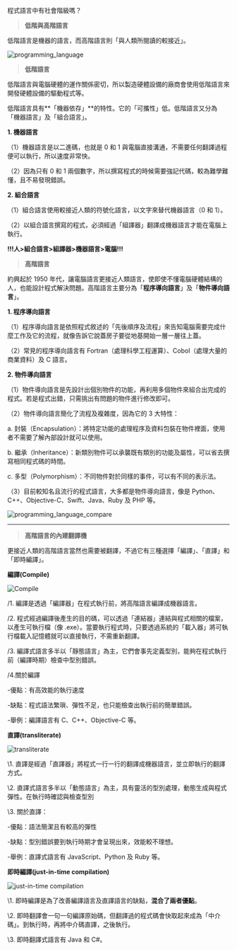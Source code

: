 程式語言中有社會階級嗎？

> **低階與高階語言**

低階語言是機器的語言，而高階語言則「與人類所閱讀的較接近」。

![programming_language](https://github.com/sakana-fish-owo/coding_lesson/blob/main/hiskio/codefree/%E9%9B%BB%E8%85%A6%E7%A7%91%E5%AD%B8%EF%BC%88%E4%B8%AD%EF%BC%89/img/programming%20language.jpg)

> **低階語言**

低階語言與電腦硬體的運作關係密切，所以製造硬體設備的廠商會使用低階語言來開發硬體設備的驅動程式等。

低階語言具有**「機器依存」**的特性。它的「可攜性」低。低階語言又分為「機器語言」及「組合語言」。

**1. 機器語言**

（1）機器語言是以二進碼，也就是 0 和 1 與電腦直接溝通，不需要任何翻譯過程便可以執行，所以速度非常快。

（2）因為只有 0 和 1 兩個數字，所以撰寫程式的時候需要強記代碼，較為難學難懂，且不易發現錯誤。

**2. 組合語言**

（1）組合語言使用較接近人類的符號化語言，以文字來替代機器語言（0 和 1）。

（2）以組合語言撰寫的程式，必須經過「組譯器」翻譯成機器語言才能在電腦上執行。

**!!!人>組合語言>組譯器>機器語言>電腦!!!**

> **高階語言**

約興起於 1950 年代，讓電腦語言更接近人類語言，使即使不懂電腦硬體結構的人，也能設計程式解決問題。高階語言主要分為「**程序導向語言**」及「**物件導向語言**」。

**1. 程序導向語言**

（1）程序導向語言是依照程式敘述的「先後順序及流程」來告知電腦需要完成什麼工作及它的流程，就像告訴它說蓋房子要從地基開始一層一層往上蓋。

（2）常見的程序導向語言有 Fortran（處理科學工程運算）、Cobol（處理大量的商業資料）及 C 語言。

**2. 物件導向語言**

（1）物件導向語言是先設計出個別物件的功能，再利用多個物件來組合出完成的程式。若是程式出錯，只需挑出有問題的物件進行修改即可。

（2）物件導向語言簡化了流程及複雜度，因為它的 3 大特性：

   a. 封裝（Encapsulation）：將特定功能的處理程序及資料包裝在物件裡面，使用者不需要了解內部設計就可以使用。

   b. 繼承（Inheritance）：新類別物件可以承襲既有類別的功能及屬性，可以省去撰寫相同程式碼的時間。

   c. 多型（Polymorphism）：不同物件對於同樣的事件，可以有不同的表示法。

（3）目前較知名且流行的程式語言，大多都是物件導向語言，像是 Python、C++、Objective-C、Swift、Java、Ruby 及 PHP 等。

![programming_language_compare](https://github.com/sakana-fish-owo/coding_lesson/blob/main/hiskio/codefree/%E9%9B%BB%E8%85%A6%E7%A7%91%E5%AD%B8%EF%BC%88%E4%B8%AD%EF%BC%89/img/programming_language_compare.jpg)

-----

> **高階語言的內建翻譯機**

更接近人類的高階語言當然也需要被翻譯，不過它有三種選擇「編譯」、「直譯」和「即時編譯」。



**編譯(Compile)**

![Compile](https://github.com/sakana-fish-owo/coding_lesson/blob/main/hiskio/codefree/%E9%9B%BB%E8%85%A6%E7%A7%91%E5%AD%B8%EF%BC%88%E4%B8%AD%EF%BC%89/img/Compile.jpg)

/1. 編譯是透過「編譯器」在程式執行前，將高階語言編譯成機器語言。

/2. 程式經過編譯後產生的目的碼，可以透過「連結器」連結與程式相關的檔案，以產生可執行檔（像 .exe）。當要執行程式時，只要透過系統的「載入器」將可執行檔載入記憶體就可以直接執行，不需重新翻譯。

/3. 編譯式語言多半以「靜態語言」為主，它們會事先定義型別，能夠在程式執行前（編譯時期）檢查中型別錯誤。

/4.關於編譯

  -優點：有高效能的執行速度

  -缺點：程式語法繁瑣、彈性不足，也只能檢查出執行前的簡單錯誤。

  -舉例：編譯語言有 C、C++、Objective-C 等。



  **直譯(transliterate)**

![transliterate](https://github.com/sakana-fish-owo/coding_lesson/blob/main/hiskio/codefree/%E9%9B%BB%E8%85%A6%E7%A7%91%E5%AD%B8%EF%BC%88%E4%B8%AD%EF%BC%89/img/transliterate.jpg)

\1. 直譯是經過「直譯器」將程式一行一行的翻譯成機器語言，並立即執行的翻譯方式。

\2. 直譯式語言多半以「動態語言」為主，具有靈活的型別處理，動態生成與程式彈性。在執行時確認與檢查型別

\3. 關於直譯：

  -優點：語法簡潔且有較高的彈性

  -缺點：型別錯誤要到執行時期才會呈現出來，效能較不理想。

  -舉例：直譯式語言有 JavaScript、Python 及 Ruby 等。



**即時編譯(just-in-time compilation)**

![just-in-time compilation](https://github.com/sakana-fish-owo/coding_lesson/blob/main/hiskio/codefree/%E9%9B%BB%E8%85%A6%E7%A7%91%E5%AD%B8%EF%BC%88%E4%B8%AD%EF%BC%89/img/just-in-time%20compilation.jpg)

\1. 即時編譯是為了改善編譯語言及直譯語言的缺點，**混合了兩者優點**。

\2. 即時翻譯會一句一句編譯原始碼，但翻譯過的程式碼會快取起來成為「中介碼」。到執行時，再將中介碼直譯，之後執行。

\3. 即時翻譯式語言有 Java 和 C#。



